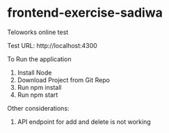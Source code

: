 # frontend-exercise-sadiwa
Teloworks online test

Test URL:
http://localhost:4300

To Run the application
1. Install Node
2. Download Project from Git Repo
3. Run npm install
4. Run npm start

Other considerations:
1. API endpoint for add and delete is not working
